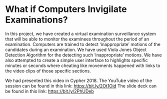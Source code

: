 # What if Computers Invigilate Examinations?
In this project, we have created a virtual examination surveillance system that will be able to monitor the examinees throughout the period of an examination. Computers are trained to detect ‘inappropriate’ motions of the candidates during an examination. We have used Viola Jones Object Detection Algorithm for the detecting such ‘inappropriate’ motions. We have also attempted to create a simple user interface to highlights specific minutes or seconds where cheating like movements happened with links to the video clips of those specific sections.

We had presented this video in Cypher 2018.
The YouTube video of the session can be found in this link: https://bit.ly/2Ot1Oid 
The slide deck can be found in this link: https://bit.ly/2PhUDeb
